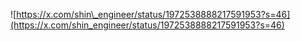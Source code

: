 ![https://x.com/shin\_engineer/status/1972538888217591953?s=46](https://x.com/shin_engineer/status/1972538888217591953?s=46)
